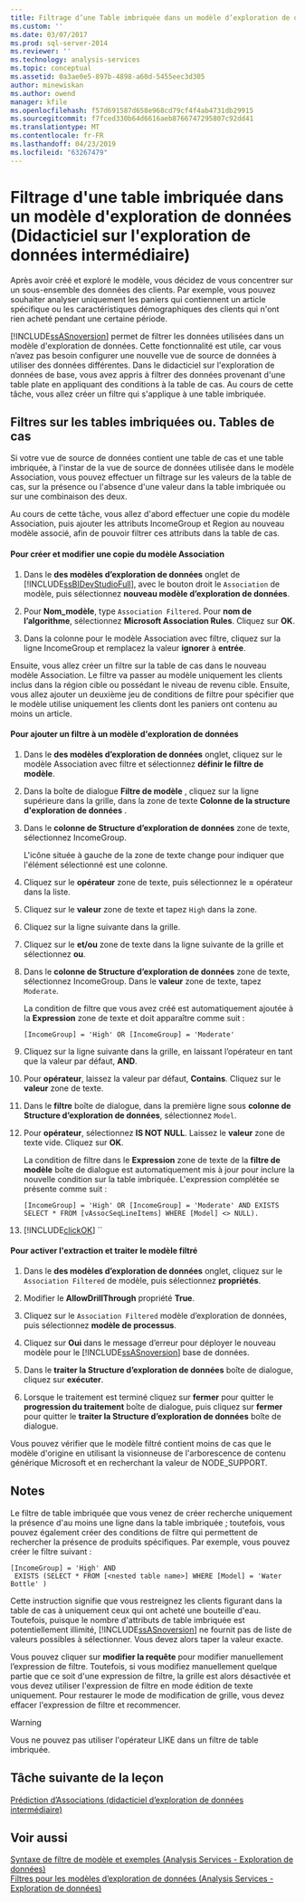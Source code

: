 ```yaml
---
title: Filtrage d’une Table imbriquée dans un modèle d’exploration de données (didacticiel d’exploration de données intermédiaire) | Microsoft Docs
ms.custom: ''
ms.date: 03/07/2017
ms.prod: sql-server-2014
ms.reviewer: ''
ms.technology: analysis-services
ms.topic: conceptual
ms.assetid: 0a3ae0e5-897b-4898-a60d-5455eec3d305
author: minewiskan
ms.author: owend
manager: kfile
ms.openlocfilehash: f57d691587d658e968cd79cf4f4ab4731db29915
ms.sourcegitcommit: f7fced330b64d6616aeb8766747295807c92dd41
ms.translationtype: MT
ms.contentlocale: fr-FR
ms.lasthandoff: 04/23/2019
ms.locfileid: "63267479"
---
```

# <a name="filtering-a-nested-table-in-a-mining-model-intermediate-data-mining-tutorial"></a>Filtrage d'une table imbriquée dans un modèle d'exploration de données (Didacticiel sur l'exploration de données intermédiaire)
  Après avoir créé et exploré le modèle, vous décidez de vous concentrer sur un sous-ensemble des données des clients. Par exemple, vous pouvez souhaiter analyser uniquement les paniers qui contiennent un article spécifique ou les caractéristiques démographiques des clients qui n'ont rien acheté pendant une certaine période.  
  
 [!INCLUDE[ssASnoversion](../includes/ssasnoversion-md.md)] permet de filtrer les données utilisées dans un modèle d'exploration de données. Cette fonctionnalité est utile, car vous n’avez pas besoin configurer une nouvelle vue de source de données à utiliser des données différentes. Dans le didacticiel sur l'exploration de données de base, vous avez appris à filtrer des données provenant d'une table plate en appliquant des conditions à la table de cas. Au cours de cette tâche, vous allez créer un filtre qui s'applique à une table imbriquée.  
  
## <a name="filters-on-nested-vs-case-tables"></a>Filtres sur les tables imbriquées ou. Tables de cas  
 Si votre vue de source de données contient une table de cas et une table imbriquée, à l'instar de la vue de source de données utilisée dans le modèle Association, vous pouvez effectuer un filtrage sur les valeurs de la table de cas, sur la présence ou l'absence d'une valeur dans la table imbriquée ou sur une combinaison des deux.  
  
 Au cours de cette tâche, vous allez d'abord effectuer une copie du modèle Association, puis ajouter les attributs IncomeGroup et Region au nouveau modèle associé, afin de pouvoir filtrer ces attributs dans la table de cas.  
  
#### <a name="to-create-and-modify-a-copy-of-the-association-model"></a>Pour créer et modifier une copie du modèle Association  
  
1.  Dans le **des modèles d’exploration de données** onglet de [!INCLUDE[ssBIDevStudioFull](../includes/ssbidevstudiofull-md.md)], avec le bouton droit le `Association` de modèle, puis sélectionnez **nouveau modèle d’exploration de données**.  
  
2.  Pour **Nom_modèle**, type `Association Filtered`. Pour **nom de l’algorithme**, sélectionnez **Microsoft Association Rules**. Cliquez sur **OK**.  
  
3.  Dans la colonne pour le modèle Association avec filtre, cliquez sur la ligne IncomeGroup et remplacez la valeur **ignorer** à **entrée**.  
  
 Ensuite, vous allez créer un filtre sur la table de cas dans le nouveau modèle Association. Le filtre va passer au modèle uniquement les clients inclus dans la région cible ou possédant le niveau de revenu cible. Ensuite, vous allez ajouter un deuxième jeu de conditions de filtre pour spécifier que le modèle utilise uniquement les clients dont les paniers ont contenu au moins un article.  
  
#### <a name="to-add-a-filter-to-a-mining-model"></a>Pour ajouter un filtre à un modèle d'exploration de données  
  
1.  Dans le **des modèles d’exploration de données** onglet, cliquez sur le modèle Association avec filtre et sélectionnez **définir le filtre de modèle**.  
  
2.  Dans la boîte de dialogue **Filtre de modèle** , cliquez sur la ligne supérieure dans la grille, dans la zone de texte **Colonne de la structure d'exploration de données** .  
  
3.  Dans le **colonne de Structure d’exploration de données** zone de texte, sélectionnez IncomeGroup.  
  
     L'icône située à gauche de la zone de texte change pour indiquer que l'élément sélectionné est une colonne.  
  
4.  Cliquez sur le **opérateur** zone de texte, puis sélectionnez le **=** opérateur dans la liste.  
  
5.  Cliquez sur le **valeur** zone de texte et tapez `High` dans la zone.  
  
6.  Cliquez sur la ligne suivante dans la grille.  
  
7.  Cliquez sur le **et/ou** zone de texte dans la ligne suivante de la grille et sélectionnez **ou**.  
  
8.  Dans le **colonne de Structure d’exploration de données** zone de texte, sélectionnez IncomeGroup. Dans le **valeur** zone de texte, tapez `Moderate`.  
  
     La condition de filtre que vous avez créé est automatiquement ajoutée à la **Expression** zone de texte et doit apparaître comme suit :  
  
     `[IncomeGroup] = 'High' OR [IncomeGroup] = 'Moderate'`  
  
9. Cliquez sur la ligne suivante dans la grille, en laissant l’opérateur en tant que la valeur par défaut, **AND**.  
  
10. Pour **opérateur**, laissez la valeur par défaut, **Contains**. Cliquez sur le **valeur** zone de texte.  
  
11. Dans le **filtre** boîte de dialogue, dans la première ligne sous **colonne de Structure d’exploration de données**, sélectionnez `Model`.  
  
12. Pour **opérateur**, sélectionnez **IS NOT NULL**. Laissez le **valeur** zone de texte vide. Cliquez sur **OK**.  
  
     La condition de filtre dans le **Expression** zone de texte de la **filtre de modèle** boîte de dialogue est automatiquement mis à jour pour inclure la nouvelle condition sur la table imbriquée. L'expression complétée se présente comme suit :  
  
     `[IncomeGroup] = 'High' OR [IncomeGroup] = 'Moderate' AND EXISTS SELECT * FROM [vAssocSeqLineItems] WHERE [Model] <> NULL).`  
  
13. [!INCLUDE[clickOK](../includes/clickok-md.md)] ``  
  
#### <a name="to-enable-drillthrough-and-to-process-the-filtered-model"></a>Pour activer l'extraction et traiter le modèle filtré  
  
1.  Dans le **des modèles d’exploration de données** onglet, cliquez sur le `Association Filtered` de modèle, puis sélectionnez **propriétés**.  
  
2.  Modifier le **AllowDrillThrough** propriété **True**.  
  
3.  Cliquez sur le `Association Filtered` modèle d’exploration de données, puis sélectionnez **modèle de processus**.  
  
4.  Cliquez sur **Oui** dans le message d’erreur pour déployer le nouveau modèle pour le [!INCLUDE[ssASnoversion](../includes/ssasnoversion-md.md)] base de données.  
  
5.  Dans le **traiter la Structure d’exploration de données** boîte de dialogue, cliquez sur **exécuter**.  
  
6.  Lorsque le traitement est terminé cliquez sur **fermer** pour quitter le **progression du traitement** boîte de dialogue, puis cliquez sur **fermer** pour quitter le **traiter la Structure d’exploration de données**  boîte de dialogue.  
  
 Vous pouvez vérifier que le modèle filtré contient moins de cas que le modèle d'origine en utilisant la visionneuse de l'arborescence de contenu générique Microsoft et en recherchant la valeur de NODE_SUPPORT.  
  
## <a name="remarks"></a>Notes  
 Le filtre de table imbriquée que vous venez de créer recherche uniquement la présence d'au moins une ligne dans la table imbriquée ; toutefois, vous pouvez également créer des conditions de filtre qui permettent de rechercher la présence de produits spécifiques.  Par exemple, vous pouvez créer le filtre suivant :  
  
```  
[IncomeGroup] = 'High' AND  
 EXISTS (SELECT * FROM [<nested table name>] WHERE [Model] = 'Water Bottle' )   
```  
  
 Cette instruction signifie que vous restreignez les clients figurant dans la table de cas à uniquement ceux qui ont acheté une bouteille d'eau. Toutefois, puisque le nombre d'attributs de table imbriquée est potentiellement illimité, [!INCLUDE[ssASnoversion](../includes/ssasnoversion-md.md)] ne fournit pas de liste de valeurs possibles à sélectionner. Vous devez alors taper la valeur exacte.  
  
 Vous pouvez cliquer sur **modifier la requête** pour modifier manuellement l’expression de filtre. Toutefois, si vous modifiez manuellement quelque partie que ce soit d'une expression de filtre, la grille est alors désactivée et vous devez utiliser l'expression de filtre en mode édition de texte uniquement. Pour restaurer le mode de modification de grille, vous devez effacer l'expression de filtre et recommencer.  
  
> [!WARNING]  
>  Vous ne pouvez pas utiliser l'opérateur LIKE dans un filtre de table imbriquée.  
  
## <a name="next-task-in-lesson"></a>Tâche suivante de la leçon  
 [Prédiction d’Associations &#40;didacticiel d’exploration de données intermédiaire&#41;](../../2014/tutorials/predicting-associations-intermediate-data-mining-tutorial.md)  
  
## <a name="see-also"></a>Voir aussi  
 [Syntaxe de filtre de modèle et exemples &#40;Analysis Services - Exploration de données&#41;](../../2014/analysis-services/data-mining/model-filter-syntax-and-examples-analysis-services-data-mining.md)   
 [Filtres pour les modèles d’exploration de données &#40;Analysis Services - Exploration de données&#41;](../../2014/analysis-services/data-mining/filters-for-mining-models-analysis-services-data-mining.md)  
  
  
